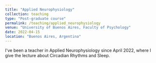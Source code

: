 ```yaml
---
title: "Applied Neurophysiology"
collection: teaching
type: "Post-graduate course"
permalink: /teaching/applied_neurophysiology
venue: "University of Buenos Aires, Faculty of Psychology"
date: 2022-04-15
location: "Buenos Aires, Argentina"
---
```


I've been a teacher in Applied Neurophysiology since April 2022, where I give the lecture about Circadian Rhythms and Sleep. 
